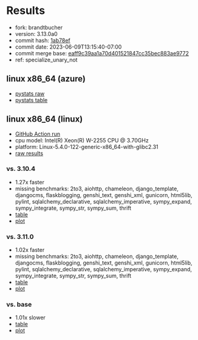 # Results

- fork: brandtbucher
- version: 3.13.0a0
- commit hash: [1ab78ef](https://github.com/brandtbucher/cpython/commit/1ab78ef)
- commit date: 2023-06-09T13:15:40-07:00
- commit merge base: [eaff9c39aa1a70d401521847cc35bec883ae9772](https://github.com/brandtbucher/cpython/commit/eaff9c39aa1a70d401521847cc35bec883ae9772)
- ref: specialize_unary_not

## linux x86_64 (azure)

- [pystats raw](bm-20230609-azure-x86_64-brandtbucher-specialize_unary_not-3.13.0a0-1ab78ef-pystats.json)
- [pystats table](bm-20230609-azure-x86_64-brandtbucher-specialize_unary_not-3.13.0a0-1ab78ef-pystats.md)

## linux x86_64 (linux)

- [GitHub Action run](https://github.com/faster-cpython/benchmarking/actions/runs/5225980682)
- cpu model: Intel(R) Xeon(R) W-2255 CPU @ 3.70GHz
- platform: Linux-5.4.0-122-generic-x86_64-with-glibc2.31
- [raw results](bm-20230609-linux-x86_64-brandtbucher-specialize_unary_not-3.13.0a0-1ab78ef.json)

### vs. 3.10.4

- 1.27x faster
- missing benchmarks: 2to3, aiohttp, chameleon, django_template, djangocms, flaskblogging, genshi_text, genshi_xml, gunicorn, html5lib, pylint, sqlalchemy_declarative, sqlalchemy_imperative, sympy_expand, sympy_integrate, sympy_str, sympy_sum, thrift
- [table](bm-20230609-linux-x86_64-brandtbucher-specialize_unary_not-3.13.0a0-1ab78ef-vs-3.10.4.md)
- [plot](bm-20230609-linux-x86_64-brandtbucher-specialize_unary_not-3.13.0a0-1ab78ef-vs-3.10.4.png)

### vs. 3.11.0

- 1.02x faster
- missing benchmarks: 2to3, aiohttp, chameleon, django_template, djangocms, flaskblogging, genshi_text, genshi_xml, gunicorn, html5lib, pylint, sqlalchemy_declarative, sqlalchemy_imperative, sympy_expand, sympy_integrate, sympy_str, sympy_sum, thrift
- [table](bm-20230609-linux-x86_64-brandtbucher-specialize_unary_not-3.13.0a0-1ab78ef-vs-3.11.0.md)
- [plot](bm-20230609-linux-x86_64-brandtbucher-specialize_unary_not-3.13.0a0-1ab78ef-vs-3.11.0.png)

### vs. base

- 1.01x slower
- [table](bm-20230609-linux-x86_64-brandtbucher-specialize_unary_not-3.13.0a0-1ab78ef-vs-base.md)
- [plot](bm-20230609-linux-x86_64-brandtbucher-specialize_unary_not-3.13.0a0-1ab78ef-vs-base.png)

